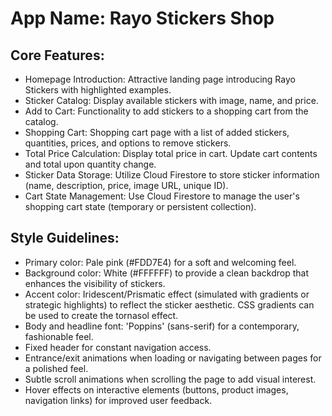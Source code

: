 # **App Name**: Rayo Stickers Shop

## Core Features:

- Homepage Introduction: Attractive landing page introducing Rayo Stickers with highlighted examples.
- Sticker Catalog: Display available stickers with image, name, and price.
- Add to Cart: Functionality to add stickers to a shopping cart from the catalog.
- Shopping Cart: Shopping cart page with a list of added stickers, quantities, prices, and options to remove stickers.
- Total Price Calculation: Display total price in cart. Update cart contents and total upon quantity change.
- Sticker Data Storage: Utilize Cloud Firestore to store sticker information (name, description, price, image URL, unique ID).
- Cart State Management: Use Cloud Firestore to manage the user's shopping cart state (temporary or persistent collection).

## Style Guidelines:

- Primary color: Pale pink (#FDD7E4) for a soft and welcoming feel.
- Background color: White (#FFFFFF) to provide a clean backdrop that enhances the visibility of stickers.
- Accent color: Iridescent/Prismatic effect (simulated with gradients or strategic highlights) to reflect the sticker aesthetic. CSS gradients can be used to create the tornasol effect.
- Body and headline font: 'Poppins' (sans-serif) for a contemporary, fashionable feel.
- Fixed header for constant navigation access.
- Entrance/exit animations when loading or navigating between pages for a polished feel.
- Subtle scroll animations when scrolling the page to add visual interest.
- Hover effects on interactive elements (buttons, product images, navigation links) for improved user feedback.
